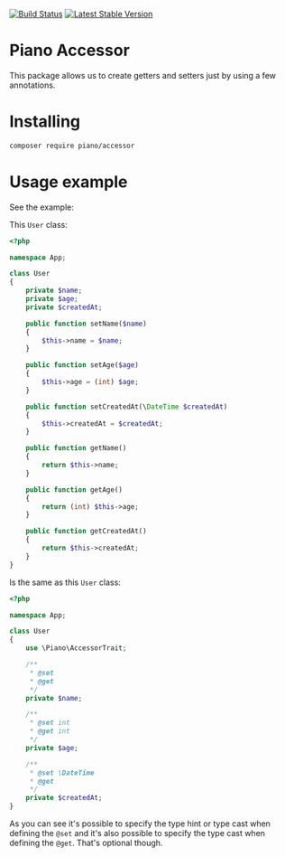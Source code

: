 [![Build Status](https://travis-ci.org/diogocavilha/array-validation.svg?branch=master)](https://travis-ci.org/diogocavilha/array-validation)
[![Latest Stable Version](https://img.shields.io/packagist/v/piano/accessor.svg?style=flat-square)](https://packagist.org/packages/piano/accessor)

# Piano Accessor

This package allows us to create getters and setters just by using a few annotations.

# Installing

```sh
composer require piano/accessor
```

# Usage example

See the example:

This `User` class:

```php
<?php

namespace App;

class User
{
    private $name;
    private $age;
    private $createdAt;

    public function setName($name)
    {
        $this->name = $name;
    }

    public function setAge($age)
    {
        $this->age = (int) $age;
    }

    public function setCreatedAt(\DateTime $createdAt)
    {
        $this->createdAt = $createdAt;
    }

    public function getName()
    {
        return $this->name;
    }

    public function getAge()
    {
        return (int) $this->age;
    }

    public function getCreatedAt()
    {
        return $this->createdAt;
    }
}
```

Is the same as this `User` class:

```php
<?php

namespace App;

class User
{
    use \Piano\AccessorTrait;

    /**
     * @set
     * @get
     */
    private $name;

    /**
     * @set int
     * @get int
     */
    private $age;

    /**
     * @set \DateTime
     * @get
     */
    private $createdAt;
}
```

As you can see it's possible to specify the type hint or type cast when defining the `@set` and it's also possible to specify the type cast when defining the `@get`.
That's optional though.
